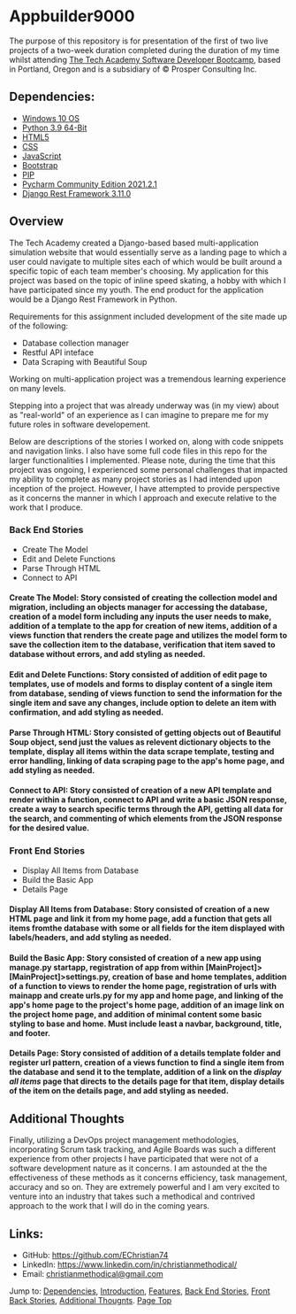 # Appbuilder9000

The purpose of this repository is for presentation of the first of two live projects of a two-week duration completed during the duration of my time whilst attending [The Tech 
Academy Software Developer Bootcamp](https://www.learncodinganywhere.com/codingbootcamps), based in Portland, Oregon and is a subsidiary of © Prosper Consulting Inc.


## Dependencies:

* [Windows 10 OS](https://www.microsoft.com/en-us/software-download/)
* [Python 3.9 64-Bit](https://)
* [HTML5](https://www.microsoft.com/en-us/p/html5-css-php-javascript/9nblggh08ltm?activetab=pivot:overviewtab)
* [CSS](https://www.microsoft.com/en-us/software-download/)
* [JavaScript](https://www.microsoft.com/en-us/software-download/)
* [Bootstrap](https://getbootstrap.com/docs/4.3/getting-started/download/)
* [PIP](https://pip.pypa.io/en/stable/installation/)
* [Pycharm Community Edition 2021.2.1](https://)
* [Django Rest Framework 3.11.0](https://)


## Overview

The Tech Academy created a Django-based based multi-application simulation website that would essentially serve as a landing page to which a user could navigate to multiple sites each of which would be built around a specific topic of each team member's choosing.  My application for this project was based on the topic of inline speed skating, a hobby with which I have participated since my youth.  The end product for the application would be a Django Rest Framework in Python. 

Requirements for this assignment included development of the site made up of the following: 

* Database collection manager
* Restful API inteface
* Data Scraping with Beautiful Soup

Working on multi-application project was a tremendous learning experience on many levels.

Stepping into a project that was already underway was (in my view) about as "real-world" of an experience as I can imagine to prepare me for my future roles in software developement.

Below are descriptions of the stories I worked on, along with code snippets and navigation links. I also have some full code files in this repo for the larger functionalities I implemented.  Please note, during the time that this project was ongoing, I experienced some personal challenges that impacted my ability to complete as many project stories as I had intended upon inception of the project.  However, I have attempted to provide perspective as it concerns the manner in which I approach and execute relative to the work that I produce. 

### Back End Stories

* Create The Model
* Edit and Delete Functions
* Parse Through HTML
* Connect to API

#### Create The Model: Story consisted of creating the collection model and migration, including an objects manager for accessing the database, creation of a model form including any inputs the user needs to make, addition of a template to the app for creation of new items, addition of a views function that renders the create page and utilizes the model form to save the collection item to the database, verification that item saved to database without errors, and add styling as needed.

#### Edit and Delete Functions: Story consisted of addition of edit page to templates, use of models and forms to display content of a single item from database, sending of views function to send the information for the single item and save any changes, include option to delete an item with confirmation, and add styling as needed. 

#### Parse Through HTML: Story consisted of getting objects out of Beautiful Soup object, send just the values as relevent dictionary objects to the template, display all items within the data scrape template, testing and error handling, linking of data scraping page to the app's home page, and add styling as needed.

#### Connect to API: Story consisted of creation of a new API template and render within a function, connect to API and write a basic JSON response, create a way to search specific terms through the API, getting all data for the search, and commenting of which elements from the JSON response for the desired value.


### Front End Stories
* Display All Items from Database
* Build the Basic App
* Details Page

#### Display All Items from Database: Story consisted of creation of a new HTML page and link it from my home page, add a function that gets all items fromthe database with some or all fields for the item displayed with labels/headers, and add styling as needed.

#### Build the Basic App: Story consisted of creation of a new app using manage.py startapp, registration of app from within [MainProject]>[MainProject]>settings.py, creation of base and home templates, addition of a function to views to render the home page, registration of urls with mainapp and create urls.py for my app and home page, and linking of the app's home page to the project's home page, addition of an image link on the project home page, and addition of minimal content some basic styling to base and home.  Must include least a navbar,  background, title, and footer.

#### Details Page: Story consisted of addition of a details template folder and register url pattern, creation of a views function to find a single item from the database and send it to the template, addition of a link on the *display all items* page that directs to the details page for that item, display details of the item on the details page, and add styling as needed.


## Additional Thoughts

Finally, utilizing a DevOps project management methodologies, incorporating Scrum task tracking, and Agile Boards was such a different experience from other projects I have participated that were not of a software development nature as it concerns.  I am astounded at the the effectiveness of these methods as it concerns efficiency, task management, accuracy and so on.  They are extremely powerful and I am very excited to venture into an industry that takes such a methodical and contrived approach to the work that I will do in the coming years. 

## Links: 
* GitHub: <https://github.com/EChristian74>
* LinkedIn: <https://www.linkedin.com/in/christianmethodical/>
* Email: <christianmethodical@gmail.com>

Jump to: [Dependencies](#dependencies), [Introduction](#introduction), [Features](#features), [Back End Stories](#back), [Front Back Stories](#front), [Additional Thougnts](#additional). [Page Top](#appbuilder9000)

